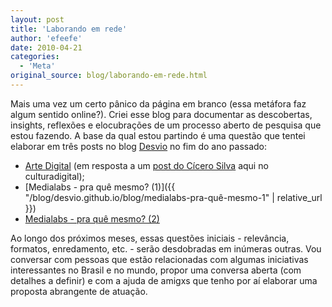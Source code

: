 ```yaml
---
layout: post
title: 'Laborando em rede'
author: 'efeefe'
date: 2010-04-21
categories:
  - 'Meta'
original_source: blog/laborando-em-rede.html
---
```


Mais uma vez um certo pânico da página em branco (essa metáfora faz algum sentido online?). Criei esse blog para documentar as descobertas, insights, reflexões e elocubrações de um processo aberto de pesquisa que estou fazendo. A base da qual estou partindo é uma questão que tentei elaborar em três posts no blog [Desvio](http://desvio.github.io/) no fim do ano passado:

-   [Arte Digital](http://desvio.github.io/blog/arte-digital) (em resposta a um [post do Cícero Silva](http://culturadigital.br/blog/2009/12/02/relatorio-final-sobre-arte-digital-no-forum-da-cultura-digital-brasileira-final-report-for-digital-arts-brazilian-digital-culture-forum/) aqui no culturadigital);
-   [Medialabs - pra quê mesmo? (1)]({{ "/blog/desvio.github.io/blog/medialabs-pra-quê-mesmo-1" | relative_url }})
-   [Medialabs - pra quê mesmo? (2)](http://desvio.github.io/blog/medialabs-pra-quê-mesmo-2)

Ao longo dos próximos meses, essas questões iniciais - relevância, formatos, enredamento, etc. - serão desdobradas em inúmeras outras. Vou conversar com pessoas que estão relacionadas com algumas iniciativas interessantes no Brasil e no mundo, propor uma conversa aberta (com detalhes a definir) e com a ajuda de amigxs que tenho por aí elaborar uma proposta abrangente de atuação.
